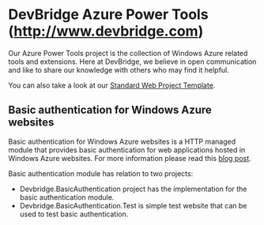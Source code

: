 DevBridge Azure Power Tools (http://www.devbridge.com)
=======================================================================
Our Azure Power Tools project is the collection of Windows Azure related tools and extensions. Here at DevBridge, we believe in open communication and like to share our knowledge with others who may find it helpful. 

You can also take a look at our [Standard Web Project Template](https://github.com/devbridge/StandardWebProjectTemplate).

## Basic authentication for Windows Azure websites
Basic authentication for Windows Azure websites is a HTTP managed module that provides basic authentication for web applications hosted in Windows Azure websites. For more information please read this [blog post](http://www.devbridge.com/articles/basic-authentication-for-windows-azure-websites).

Basic authentication module has relation to two projects:
- Devbridge.BasicAuthentication project has the implementation for the basic authentication module.
- Devbridge.BasicAuthentication.Test is simple test website that can be used to test basic authentication.
